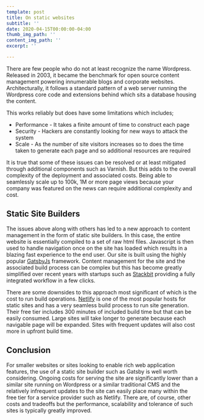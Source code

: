 ```yaml
---
template: post
title: On static websites
subtitle: ''
date: 2020-04-15T00:00:00-04:00
thumb_img_path: ''
content_img_path: ''
excerpt: ''

---
```

There are few people who do not at least recognize the name Wordpress. Released in 2003, it  became the benchmark for open source content management powering innumerable blogs and corporate websites.  Architecturally, it follows a standard pattern of a web server running the Wordpress core code and extensions behind which sits a database housing the content.  

This works reliably but does have some limitations which includes;

* Performance - It takes a finite amount of time to construct each page
* Security - Hackers are constantly looking for new ways to attack the system
* Scale - As the number of site visitors increases so to does the time taken to generate each page and so additional resources are required

It is true that some of these issues can be resolved or at least mitigated through additional components such as Varnish. But this adds to the overall complexity of the deployment and associated costs. Being able to seamlessly scale up to 100k, 1M or more page views because your company was featured on the news can require additional complexity and cost.

## Static Site Builders

The issues above along with others has led to a new approach to content management in the form of static site builders. In this case, the entire website is essentially compiled to a set of raw html files. Javascript is then used to handle navigation once on the site has loaded which results in a blazing fast experience to the end user.  Our site is built using the highly popular [GatsbyJs](https://www.gatsbyjs.org/) framework.  Content management for the site and the associated build process can be complex but this has become greatly simplified over recent years with startups such as [Stackbit](https://app.stackbit.com) providing a fully integrated workflow in a few clicks. 

There are some downsides to this approach most significant of which is the cost to run build operations.  [Netlify]() is one of the most popular hosts for static sites and has a very seamless build process to run site generation. Their free tier includes 300 minutes of included build time but that can be easily consumed. Large sites will take longer to generate because each navigable page will be expanded.  Sites with frequent updates will also cost more in upfront build time.

## Conclusion

For smaller websites or sites looking to enable rich web application features, the use of a static site builder such as Gatsby is well worth considering.  Ongoing costs for serving the site are significantly lower than a similar site running on Wordpress or a similar traditional CMS and the relatively infrequent updates to the site can easily place many within the free tier for a service provider such as Netlify.  There are, of course, other costs and tradeoffs but the performance, scalability and tolerance of such sites is typically greatly improved.